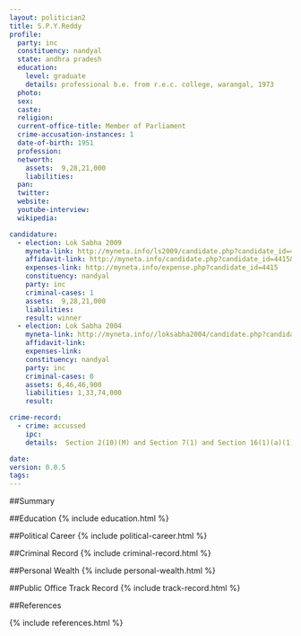 ```yaml
---
layout: politician2
title: S.P.Y.Reddy
profile: 
  party: inc
  constituency: nandyal
  state: andhra pradesh
  education: 
    level: graduate
    details: professional b.e. from r.e.c. college, warangal, 1973
  photo: 
  sex: 
  caste: 
  religion: 
  current-office-title: Member of Parliament
  crime-accusation-instances: 1
  date-of-birth: 1951
  profession: 
  networth: 
    assets:  9,28,21,000
    liabilities: 
  pan: 
  twitter: 
  website: 
  youtube-interview: 
  wikipedia: 

candidature: 
  - election: Lok Sabha 2009
    myneta-link: http://myneta.info/ls2009/candidate.php?candidate_id=4415
    affidavit-link: http://myneta.info/candidate.php?candidate_id=4415&scan=original
    expenses-link: http://myneta.info/expense.php?candidate_id=4415
    constituency: nandyal 
    party: inc
    criminal-cases: 1
    assets:  9,28,21,000
    liabilities: 
    result: winner 
  - election: Lok Sabha 2004
    myneta-link: http://myneta.info//loksabha2004/candidate.php?candidate_id=165
    affidavit-link: 
    expenses-link: 
    constituency: nandyal 
    party: inc
    criminal-cases: 0
    assets: 6,46,46,900
    liabilities: 1,33,74,000
    result:  

crime-record: 
  - crime: accussed
    ipc: 
    details:  Section 2(10)(M) and Section 7(1) and Section 16(1)(a)(1)of Prevention of food Adulteration Act 1954,CC No.373/2002,Judicial First Class Magistrate Court,Mahbubnagar,Date 16/08/2002  

date: 
version: 0.0.5
tags: 
---
```

##Summary


##Education
{% include education.html %}


##Political Career
{% include political-career.html %}


##Criminal Record
{% include criminal-record.html %}


##Personal Wealth
{% include personal-wealth.html %}


##Public Office Track Record
{% include track-record.html %}


##References


{% include references.html %}